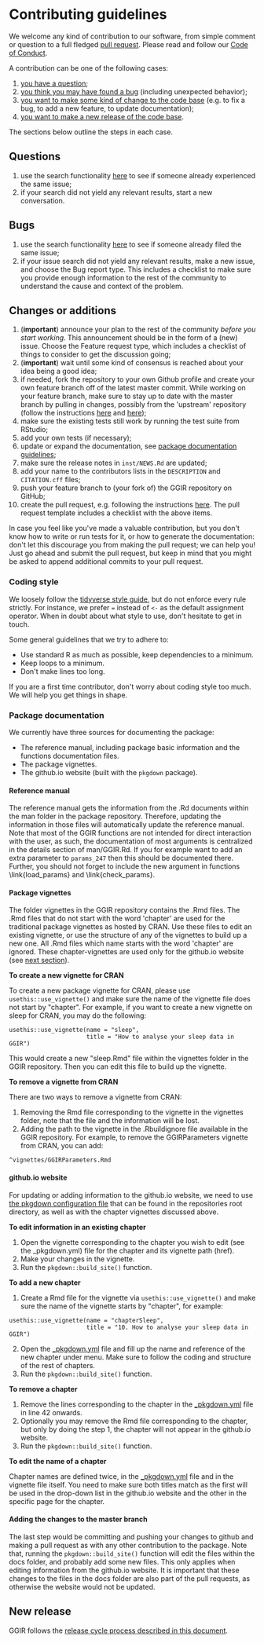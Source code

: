 # Contributing guidelines

We welcome any kind of contribution to our software, from simple comment or question to a full fledged [pull request](https://help.github.com/articles/about-pull-requests/). Please read and follow our [Code of Conduct](CODE_OF_CONDUCT.md).

A contribution can be one of the following cases:

1. [you have a question](#questions);
2. [you think you may have found a bug](#bugs) (including unexpected behavior);
3. [you want to make some kind of change to the code base](#changes-or-additions) (e.g. to fix a bug, to add a new feature, to update documentation);
4. [you want to make a new release of the code base](#new-release).

The sections below outline the steps in each case.

## Questions

1. use the search functionality [here](https://groups.google.com/g/RpackageGGIR) to see if someone already experienced the same issue;
2. if your search did not yield any relevant results, start a new conversation.

## Bugs

1. use the search functionality [here](https://github.com/wadpac/GGIR/issues) to see if someone already filed the same issue;
2. if your issue search did not yield any relevant results, make a new issue, and choose the Bug report type. This includes a checklist to make sure you provide enough information to the rest of the community to understand the cause and context of the problem.

## Changes or additions

1. (**important**) announce your plan to the rest of the community *before you start working*. This announcement should be in the form of a (new) issue. Choose the Feature request type, which includes a checklist of things to consider to get the discussion going;
2. (**important**) wait until some kind of consensus is reached about your idea being a good idea;
3. if needed, fork the repository to your own Github profile and create your own feature branch off of the latest master commit. While working on your feature branch, make sure to stay up to date with the master branch by pulling in changes, possibly from the 'upstream' repository (follow the instructions [here](https://help.github.com/articles/configuring-a-remote-for-a-fork/) and [here](https://help.github.com/articles/syncing-a-fork/));
4. make sure the existing tests still work by running the test suite from RStudio;
5. add your own tests (if necessary);
6. update or expand the documentation, see [package documentation guidelines](#package-documentation);
7. make sure the release notes in `inst/NEWS.Rd` are updated;
8. add your name to the contributors lists in the `DESCRIPTION` and `CITATION.cff` files;
9. push your feature branch to (your fork of) the GGIR repository on GitHub;
10. create the pull request, e.g. following the instructions [here](https://help.github.com/articles/creating-a-pull-request/). The pull request template includes a checklist with the above items.

In case you feel like you've made a valuable contribution, but you don't know how to write or run tests for it, or how to generate the documentation: don't let this discourage you from making the pull request; we can help you! Just go ahead and submit the pull request, but keep in mind that you might be asked to append additional commits to your pull request.

### Coding style

We loosely follow the [tidyverse style guide](https://style.tidyverse.org/), but do not enforce every rule strictly.
For instance, we prefer `=` instead of `<-` as the default assignment operator.
When in doubt about what style to use, don't hesitate to get in touch.

Some general guidelines that we try to adhere to:

- Use standard R as much as possible, keep dependencies to a minimum.
- Keep loops to a minimum.
- Don't make lines too long.

If you are a first time contributor, don't worry about coding style too much.
We will help you get things in shape.

### Package documentation

We currently have three sources for documenting the package:

- The reference manual, including package basic information and the functions documentation files.
- The package vignettes.
- The github.io website (built with the `pkgdown` package).

#### Reference manual

The reference manual gets the information from the .Rd documents within the man
folder in the package repository. Therefore, updating the information in those
files will automatically update the reference manual. Note that most of the GGIR
functions are not intended for direct interaction with the user, as such, the
documentation of most arguments is centralized in the details section of man/GGIR.Rd. 
If you for example want to add an extra parameter to `params_247` then this should
be documented there. Further, you should not forget to include the new argument in
functions \link{load_params} and \link{check_params}.

#### Package vignettes

The folder vignettes in the GGIR repository contains the .Rmd files. The .Rmd files
that do not start with the word 'chapter' are used for the traditional package vignettes
as hosted by CRAN. Use these files to edit an existing vignette, or use the structure
of any of the vignettes to build up a new one. All .Rmd files which name 
starts with the word 'chapter' are ignored. These chapter-vignettes are used only for
the github.io website (see [next section](#github.io-website)).

**To create a new vignette for CRAN**

To create a new package vignette for CRAN, please use `usethis::use_vignette()` and
make sure the name of the vignette file does not start by "chapter". For example,
if you want to create a new vignette on sleep for CRAN, you may do the following:

```
usethis::use_vignette(name = "sleep", 
                      title = "How to analyse your sleep data in GGIR")
```
This would create a new "sleep.Rmd" file within the vignettes folder in the GGIR
repository. Then you can edit this file to build up the vignette.

**To remove a vignette from CRAN**

There are two ways to remove a vignette from CRAN:

1. Removing the Rmd file corresponding to the vignette in the vignettes folder,
note that the file and the information will be lost.
2. Adding the path to the vignette in the .Rbuildignore file available in the
GGIR repository. For example, to remove the GGIRParameters vignette from CRAN, you
can add:

```
^vignettes/GGIRParameters.Rmd

```

#### github.io website

For updating or adding information to the github.io website, we need to use
[the pkgdown configuration file](_pkgdown.yml) that can be found in the repositories 
root directory, as well as with the chapter vignettes discussed above.

**To edit information in an existing chapter**

1. Open the vignette corresponding to the chapter you wish to edit (see the _pkgdown.yml) 
file for the chapter and its vignette path (href).
2. Make your changes in the vignette.
3. Run the `pkgdown::build_site()` function.

**To add a new chapter**

1. Create a Rmd file for the vignette via `usethis::use_vignette()` and make sure the 
name of the vignette starts by "chapter", for example: 

```
usethis::use_vignette(name = "chapterSleep", 
                      title = "10. How to analyse your sleep data in GGIR")
```

2. Open the [_pkgdown.yml](_pkgdown.yml) file and fill up the name and reference of the
new chapter under menu. Make sure to follow the coding and structure of the rest of chapters.
3. Run the `pkgdown::build_site()` function.

**To remove a chapter**

1. Remove the lines corresponding to the chapter in the [_pkgdown.yml](_pkgdown.yml) file
in line 42 onwards.
2. Optionally you may remove the Rmd file corresponding to the chapter, but only by doing the
step 1, the chapter will not appear in the github.io website.
3. Run the `pkgdown::build_site()` function.

**To edit the name of a chapter**

Chapter names are defined twice, in the [_pkgdown.yml](_pkgdown.yml) file and in the
vignette file itself. You need to make sure both titles match as the first will be 
used in the drop-down list in the github.io website and the other in the specific
page for the chapter. 

#### Adding the changes to the master branch

The last step would be committing and pushing your changes to github and making a
pull request as with any other contribution to the package. Note that, running the 
`pkgdown::build_site()` function will edit the files within the docs folder, and 
probably add some new files. This only applies when editing information from the 
github.io website. It is important that these changes to the files in the
docs folder are also part of the pull requests, as otherwise the website would not 
be updated.

## New release

GGIR follows the [release cycle process described in this document](RELEASE_CYCLE.md).
